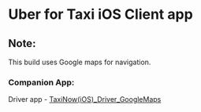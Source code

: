 # Uber for Taxi iOS Client app #

## Note: ##
This build uses Google maps for navigation.

### Companion App: ###
Driver app - [TaxiNow(iOS)_Driver_GoogleMaps](https://acmohan@bitbucket.org/provenlogic/taxinow-ios-_driver_googlemaps.git)